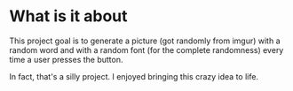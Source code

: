 
# What is it about

This project goal is to generate a picture (got randomly from imgur)
with a random word and with a random font (for the complete randomness)
every time a user presses the button.

In fact, that's a silly project. I enjoyed bringing this crazy idea to life.
